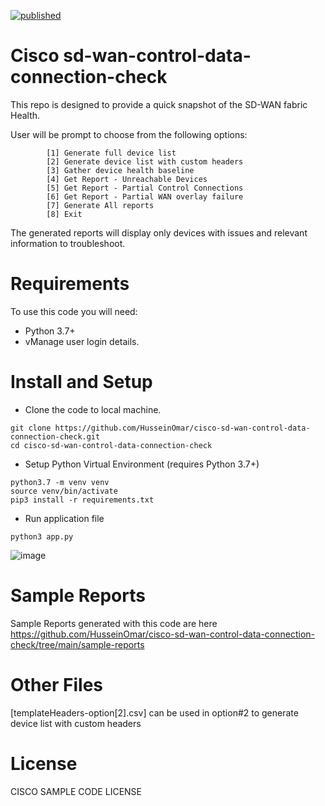 [![published](https://static.production.devnetcloud.com/codeexchange/assets/images/devnet-published.svg)](https://developer.cisco.com/codeexchange/github/repo/HusseinOmar/cisco-sd-wan-control-data-connection-check)
# Cisco sd-wan-control-data-connection-check

This repo is designed to provide a quick snapshot of the SD-WAN fabric Health.

User will be prompt to choose from the following options:
```
        [1] Generate full device list
        [2] Generate device list with custom headers
        [3] Gather device health baseline
        [4] Get Report - Unreachable Devices
        [5] Get Report - Partial Control Connections
        [6] Get Report - Partial WAN overlay failure
        [7] Generate All reports
        [8] Exit
```

The generated reports will display only devices with issues and relevant information to troubleshoot.

# Requirements

To use this code you will need:

* Python 3.7+
* vManage user login details.

# Install and Setup

- Clone the code to local machine.

```
git clone https://github.com/HusseinOmar/cisco-sd-wan-control-data-connection-check.git
cd cisco-sd-wan-control-data-connection-check
```
- Setup Python Virtual Environment (requires Python 3.7+)

```
python3.7 -m venv venv
source venv/bin/activate
pip3 install -r requirements.txt
```

- Run application file
```
python3 app.py
```
![image](https://user-images.githubusercontent.com/25336119/130369414-55ea13fd-8766-4ea9-9fc0-6f7d308226be.png)

# Sample Reports
Sample Reports generated with this code are here https://github.com/HusseinOmar/cisco-sd-wan-control-data-connection-check/tree/main/sample-reports

# Other Files
[templateHeaders-option[2].csv] can be used in option#2 to generate device list with custom headers

# License
CISCO SAMPLE CODE LICENSE
